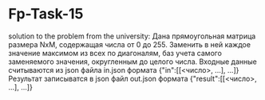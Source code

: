 # Fp-Task-15
solution to the problem from the university:
Дана прямоугольная матрица размера NxM, содержащая числа от 0 до 255. Заменить в ней каждое значение максимом из всех по диагоналям, баз учета самого заменяемого значения, округленным до целого числа.
Входные данные считываются из json файла in.json формата {"in":[[<число>, ...], ...]}
Результат записыватся в json файл out.json формата {"result":[[<число>, ...], ...]}
